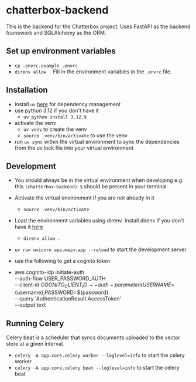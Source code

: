 # chatterbox-backend

This is the backend for the Chatterbox project. Uses FastAPI as the backend framework and SQLAlchemy as the ORM.

## Set up environment variables

- `cp .envrc.example .envrc`
- `direnv allow .`
  Fill in the environment variables in the `.envrc` file.

## Installation

- install `uv` [here](https://docs.astral.sh/uv/getting-started/installation/#homebrew) for dependency management
- use python 3.12 if you don't have it
  - `uv python install 3.12.9`
- activate the venv
  - `uv venv` to create the venv
  - `source .venv/bin/activate` to use the venv
- run `uv sync` within the virtual environment to sync the dependencies from the uv.lock file into your virtual environment

## Development

- You should always be in the virtual environment when developing e.g. this `(chatterbox-backend) $` should be present in your terminal
- Activate the virtual environment if you are not already in it
  - `source .venv/bin/activate`
- Load the environment variables using direnv. Install direnv if you don't have it [here](https://direnv.net/docs/installation.html)
  - `direnv allow .`
- `uv run uvicorn app.main:app --reload` to start the development server

- use the following to get a cognito token
- aws cognito-idp initiate-auth \
   --auth-flow USER_PASSWORD_AUTH \
   --client-id ${COGNITO_CLIENT_ID} \
  --auth-parameters USERNAME=${username},PASSWORD=${password} \
   --query 'AuthenticationResult.AccessToken' \
  --output text

## Running Celery

Celery beat is a scheduler that syncs documents uploaded to the vector store at a given interval.

- `celery -A app.core.celery worker --loglevel=info` to start the celery worker
- `celery -A app.core.celery beat --loglevel=info` to start the celery beat

